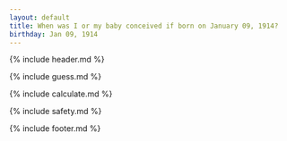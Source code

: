 ```yaml
---
layout: default
title: When was I or my baby conceived if born on January 09, 1914?
birthday: Jan 09, 1914
---
```


{% include header.md %}

{% include guess.md %}

{% include calculate.md %}

{% include safety.md %}

{% include footer.md %}



